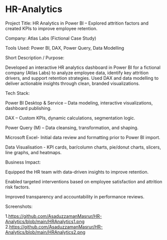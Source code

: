 # HR-Analytics
Project Title: HR Analytics in Power BI – Explored attrition factors and created KPIs to improve employee retention.

Company: Atlas Labs (Fictional Case Study)

Tools Used: Power BI, DAX, Power Query, Data Modelling

Short Description / Purpose:

Developed an interactive HR analytics dashboard in Power BI for a fictional company (Atlas Labs) to analyze employee data, identify key attrition drivers, and support retention strategies. Used DAX and data modelling to deliver actionable insights through clean, branded visualizations.

Tech Stack:

Power BI Desktop & Service – Data modeling, interactive visualizations, dashboard publishing.

DAX – Custom KPIs, dynamic calculations, segmentation logic.

Power Query (M) – Data cleansing, transformation, and shaping.

Microsoft Excel- Initial data review and formatting prior to Power BI import.

Data Visualisation - KPI cards, bar/column charts, pie/donut charts, slicers, line graphs, and heatmaps.

Business Impact:

Equipped the HR team with data-driven insights to improve retention.

Enabled targeted interventions based on employee satisfaction and attrition risk factors.

Improved transparency and accountability in performance reviews.

Screenshots:

1.https://github.com/AsaduzzamanMasrur/HR-Analytics/blob/main/HRAnalytics1.png
2.https://github.com/AsaduzzamanMasrur/HR-Analytics/blob/main/HRAnalytics2.png
